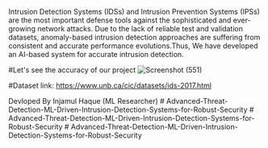 Intrusion Detection Systems (IDSs) and Intrusion Prevention Systems (IPSs) are the most important defense tools against the sophisticated and ever-growing network attacks. Due to the lack of reliable test and validation datasets, anomaly-based intrusion detection approaches are suffering from consistent and accurate performance evolutions.Thus, We have developed an AI-based system for accurate intrusion detection.

#Let's see the accuracy of our project
![Screenshot (551)](https://github.com/injamul3798/Advanced-Threat-Detection-ML-Driven-Intrusion-Detection-Systems-for-Robust-Security/assets/101572467/e2bafb70-79d0-4a2d-9fa9-7b8430269604)


#Dataset link: https://www.unb.ca/cic/datasets/ids-2017.html


Devloped By Injamul Haque
(ML Researcher)
#   A d v a n c e d - T h r e a t - D e t e c t i o n - M L - D r i v e n - I n t r u s i o n - D e t e c t i o n - S y s t e m s - f o r - R o b u s t - S e c u r i t y  
 #   A d v a n c e d - T h r e a t - D e t e c t i o n - M L - D r i v e n - I n t r u s i o n - D e t e c t i o n - S y s t e m s - f o r - R o b u s t - S e c u r i t y  
 #   A d v a n c e d - T h r e a t - D e t e c t i o n - M L - D r i v e n - I n t r u s i o n - D e t e c t i o n - S y s t e m s - f o r - R o b u s t - S e c u r i t y  
 